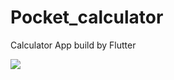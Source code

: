 # Pocket_calculator
Calculator App build by Flutter



![](C:\Users\samycrip10\Desktop\GithubAndFlutter\Pocket_calculator\Screenshot_1588742476.png)